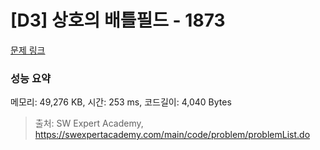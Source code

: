 # [D3] 상호의 배틀필드 - 1873 

[문제 링크](https://swexpertacademy.com/main/code/problem/problemDetail.do?contestProbId=AV5LyE7KD2ADFAXc) 

### 성능 요약

메모리: 49,276 KB, 시간: 253 ms, 코드길이: 4,040 Bytes



> 출처: SW Expert Academy, https://swexpertacademy.com/main/code/problem/problemList.do